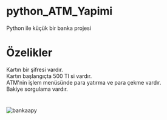 # python_ATM_Yapimi
Python ile küçük bir banka projesi
# Özelikler
Kartın bir şifresi vardır.  
Kartın başlangıçta 500 Tl si vardır.  
ATM'nin işlem menüsünde para yatırma ve para çekme vardır.  
Bakiye sorgulama vardır.  
#
![bankaapy](https://github.com/azatdicle/python_ATM_Yapimi/assets/75863129/03d029c6-a099-4f0d-9d2d-c936ea678453)
